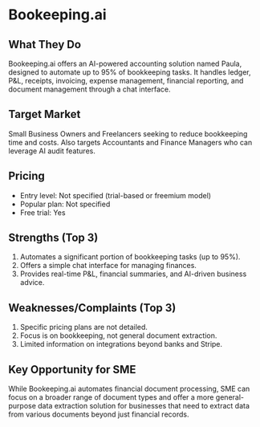 # Bookeeping.ai

## What They Do
Bookeeping.ai offers an AI-powered accounting solution named Paula, designed to automate up to 95% of bookkeeping tasks. It handles ledger, P&L, receipts, invoicing, expense management, financial reporting, and document management through a chat interface.

## Target Market
Small Business Owners and Freelancers seeking to reduce bookkeeping time and costs. Also targets Accountants and Finance Managers who can leverage AI audit features.

## Pricing
- Entry level: Not specified (trial-based or freemium model)
- Popular plan: Not specified
- Free trial: Yes

## Strengths (Top 3)
1. Automates a significant portion of bookkeeping tasks (up to 95%).
2. Offers a simple chat interface for managing finances.
3. Provides real-time P&L, financial summaries, and AI-driven business advice.

## Weaknesses/Complaints (Top 3)
1. Specific pricing plans are not detailed.
2. Focus is on bookkeeping, not general document extraction.
3. Limited information on integrations beyond banks and Stripe.

## Key Opportunity for SME
While Bookeeping.ai automates financial document processing, SME can focus on a broader range of document types and offer a more general-purpose data extraction solution for businesses that need to extract data from various documents beyond just financial records.